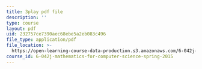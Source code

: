```yaml
---
title: 3play pdf file
description: ''
type: course
layout: pdf
uid: 232757ce7390aec68ebe5a2eb083c496
file_type: application/pdf
file_location: >-
  https://open-learning-course-data-production.s3.amazonaws.com/6-042j-mathematics-for-computer-science-spring-2015/232757ce7390aec68ebe5a2eb083c496_g2mOvmC1TKc.pdf
course_id: 6-042j-mathematics-for-computer-science-spring-2015
---
```

